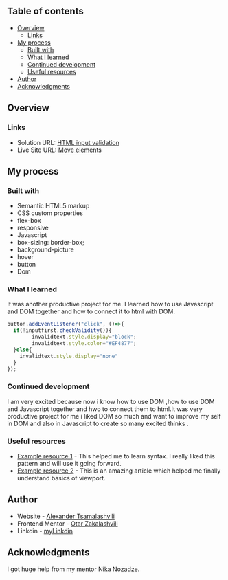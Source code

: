 ## Table of contents

- [Overview](#overview)
  - [Links](#links)
- [My process](#my-process)
  - [Built with](#built-with)
  - [What I learned](#what-i-learned)
  - [Continued development](#continued-development)
  - [Useful resources](#useful-resources)
- [Author](#author)
- [Acknowledgments](#acknowledgments)

## Overview

### Links

- Solution URL: [HTML input validation](https://www.aleksandrhovhannisyan.com/blog/html-input-validation-without-a-form/)
- Live Site URL: [Move elements](https://flexboxfroggy.com/)

## My process

### Built with

- Semantic HTML5 markup
- CSS custom properties
- flex-box
- responsive
- Javascript
- box-sizing: border-box;
- background-picture
- hover
- button
- Dom

### What I learned

It was another productive project for me. I learned how to use Javascript and DOM together and how to connect it to html with DOM. 



```Javascript
button.addEventListener("click", ()=>{
  if(!inputfirst.checkValidity()){
        invalidtext.style.display="block";
        invalidtext.style.color="#EF4877";
  }else{
    invalidtext.style.display="none"
  }
});
```

### Continued development
 
 I am very excited because now i know how to use DOM ,how to use DOM and Javascript together and hwo to connect them to html.It was very productive project for me i liked DOM so much and want to improve my self in DOM and also in Javascript to create so many excited thinks .

### Useful resources

- [Example resource 1](https://stackoverflow.com/questions/43224166/flexbox-layout-with-multiple-rows-having-3-items-in-each/) - This helped me to learn syntax. I really liked this pattern and will use it going forward.
- [Example resource 2](https://developer.mozilla.org/en-US/docs/Web/CSS/length) - This is an amazing article which helped me finally understand basics of viewport.

## Author

- Website - [Alexander Tsamalashvili](https://github.com/AlexTsamala)
- Frontend Mentor - [Otar Zakalashvili](https://www.linkedin.com/in/otarza/)
- Linkdin - [myLinkdin](https://www.linkedin.com/in/aleksandre-tsamalashvili-40501a1a0/)

## Acknowledgments

I got huge help from my mentor Nika Nozadze.